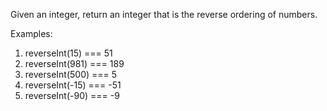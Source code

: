 Given an integer, return an integer that is the reverse ordering of numbers.

Examples:
1. reverseInt(15) === 51
2. reverseInt(981) === 189
3. reverseInt(500) === 5
4. reverseInt(-15) === -51
5. reverseInt(-90) === -9

